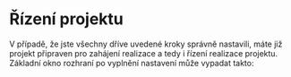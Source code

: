 # Řízení projektu

V případě, že jste všechny dříve uvedené kroky správně nastavili, máte již projekt připraven pro zahájení realizace a tedy i řízení realizace projektu. Základní okno rozhraní po vyplnění nastavení může vypadat takto:
